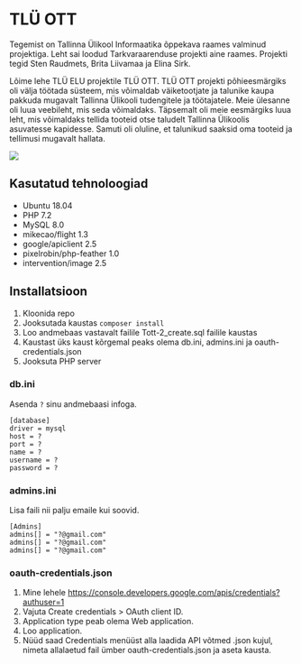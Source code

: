 # TLÜ OTT

Tegemist on Tallinna Ülikool Informaatika õppekava raames valminud projektiga. Leht sai loodud Tarkvaraarenduse projekti aine raames. Projekti tegid Sten Raudmets, Brita Liivamaa ja Elina Sirk.

Lõime lehe TLÜ ELU projektile TLÜ OTT. TLÜ OTT projekti põhieesmärgiks oli välja töötada süsteem, mis võimaldab väiketootjate ja talunike kaupa pakkuda mugavalt Tallinna Ülikooli tudengitele ja töötajatele. Meie ülesanne oli luua veebileht, mis seda võimaldaks. Täpsemalt oli meie eesmärgiks luua leht, mis võimaldaks tellida tooteid otse taludelt Tallinna Ülikoolis asuvatesse kapidesse. Samuti oli oluline, et talunikud saaksid oma tooteid ja tellimusi mugavalt hallata.

![]("https://raw.githubusercontent.com/stenmr/tott/master/media/avaleht.png")

## Kasutatud tehnoloogiad

* Ubuntu 18.04
* PHP 7.2
* MySQL 8.0
* mikecao/flight 1.3
* google/apiclient 2.5
* pixelrobin/php-feather 1.0
* intervention/image 2.5

## Installatsioon

1. Kloonida repo
2. Jooksutada kaustas `composer install`
3. Loo andmebaas vastavalt failile Tott-2_create.sql failile kaustas
4. Kaustast üks kaust kõrgemal peaks olema db.ini, admins.ini ja oauth-credentials.json
5. Jooksuta PHP server

### db.ini

Asenda `?` sinu andmebaasi infoga.

```
[database]
driver = mysql
host = ?
port = ?
name = ?
username = ?
password = ?
```

### admins.ini

Lisa faili nii palju emaile kui soovid.

```
[Admins]
admins[] = "?@gmail.com"
admins[] = "?@gmail.com"
admins[] = "?@gmail.com"
```

### oauth-credentials.json

1. Mine lehele https://console.developers.google.com/apis/credentials?authuser=1
2. Vajuta Create credentials > OAuth client ID.
3. Application type peab olema Web application.
4. Loo application.
5. Nüüd saad Credentials menüüst alla laadida API võtmed .json kujul, nimeta allalaetud fail ümber oauth-credentials.json ja aseta kausta.